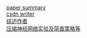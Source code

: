 [paper summary](https://www.jianshu.com/p/e73851f32c9f)  
[csdn writer](https://blog.csdn.net/yingpeng_zhong?t=1)  
[综述作者](https://blog.csdn.net/wspba)  
[压缩神经网络实验及简直策略等](https://blog.csdn.net/jason19966)  
